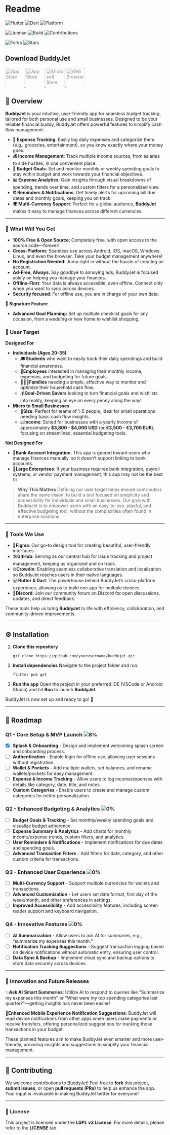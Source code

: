 # Readme

![Flutter](https://img.shields.io/badge/Flutter-3.24.1-blue?logo=flutter)
![Dart](https://img.shields.io/badge/Dart-3.5.1-blue?logo=dart)
![Platform](https://img.shields.io/badge/platform-Android%20%7C%20Web%20%7C%20(soon)%20iOS,%20Windows,%20MacOS-orange)

![License](https://img.shields.io/badge/license-GPLv3-blue)
![Build](https://img.shields.io/badge/build-passing-brightgreen)
![Contributions](https://img.shields.io/badge/contributions-welcome-brightgreen)

![Forks](https://img.shields.io/github/forks/agil3st/buddyjet)
![Stars](https://img.shields.io/github/stars/agil3st/buddyjet)

## Download BuddyJet

<div>
   <a href="#" style="pointer-events: none; opacity: 0.5;">
       <img src="https://upload.wikimedia.org/wikipedia/commons/7/78/Google_Play_Store_badge_EN.svg" alt="App Store" height="60">
   </a>
   <a href="#" style="pointer-events: none; opacity: 0.5;">
       <img src="https://upload.wikimedia.org/wikipedia/commons/3/3c/Download_on_the_App_Store_Badge.svg" alt="App Store" height="60">
   </a>
   <a href="#" style="pointer-events: none; opacity: 0.5;">
       <img src="https://upload.wikimedia.org/wikipedia/commons/f/f7/Get_it_from_Microsoft_Badge.svg" alt="Microsoft Store" height="60">
   </a>
   <a href="#" style="pointer-events: none; opacity: 0.5;">
       <img src="https://i.postimg.cc/sDDrD1kB/Open-On-Web-Browser.png" alt="Web Browser" height="60">
   </a>
</div>

## 📝 Overview

**BuddyJet** is your intuitive, user-friendly app for seamless budget tracking, tailored for both personal use and small businesses. Designed to be your reliable financial buddy, BuddyJet offers powerful features to simplify cash flow management:

* **💸 Expense Tracking**: Easily log daily expenses and categorize them (e.g., groceries, entertainment), so you know exactly where your money goes.
* **💰 Income Management**: Track multiple income sources, from salaries to side hustles, in one convenient place.
* **🎯 Budget Goals**: Set and monitor monthly or weekly spending goals to stay within budget and work towards your financial objectives.
* **📊 Expense Analytics**: Gain insights through visual breakdowns of spending, trends over time, and custom filters for a personalized view.
* **⏰ Reminders & Notifications**: Get timely alerts for upcoming bill due dates and monthly goals, keeping you on track.
* **🌍 Multi-Currency Support**: Perfect for a global audience, **BuddyJet** makes it easy to manage finances across different currencies.

***

### 🌟 What Will You Get

* **100% Free & Open Source**: Completely free, with open access to the source code—forever!
* **Cross-Platform**: Seamless use across Android, iOS, macOS, Windows, Linux, and even the browser. Take your budget management anywhere!
* **No Registration Needed**: Jump right in without the hassle of creating an account.
* **Ad-Free, Always**: Say goodbye to annoying ads; BuddyJet is focused solely on helping you manage your finances.
* **Offline-First**: Your data is always accessible, even offline. Connect only when you want to sync across devices.
* **Security focused**: For offline use, you are in charge of your own data.

**🎉 Signature Feature**

* **Advanced Goal Planning:** Set up multiple checklist goals for any occasion, from a wedding or new home to wishlist shopping.

### 🎯 User Target

**Designed For**

* **Individuals (Ages 20-35)**
   * 🎓**Students** who want to easily track their daily spendings and build financial awareness.
   * 💼**Employees** interested in managing their monthly income, expenses, and budgeting for future goals.
   * 👨‍👩‍👧**Families** needing a simple, effective way to monitor and optimize their household cash flow.
   * 💰**Goal-Driven Savers** looking to turn financial goals and wishlists into reality, keeping an eye on every penny along the way!
* **Micro to Small Businesses**
   * 👥**Size**: Perfect for teams of 1-5 people, ideal for small operations needing basic cash flow insights.
   * 💵**Income**: Suited for businesses with a yearly income of approximately **$3,800 - $4,000 USD** (or **€3,500 - €3,700 EUR**), focusing on streamlined, essential budgeting tools.

**Not Designed For**

* 🔗**Bank Account Integration**: This app is geared toward users who manage finances manually, so it doesn’t support linking to bank accounts.
* 🏢**Large Enterprises**: If your business requires bank integration, payroll systems, or vendor payment management, this app may not be the best fit.

> **Why This Matters**
> Defining our user target helps ensure contributors share the same vision: to build a tool focused on simplicity and accessibility for individuals and small businesses. Our goal with BuddyJet is to empower users with an easy-to-use, playful, and effective budgeting tool, without the complexities often found in enterprise solutions.

***

### 🔧 Tools We Use

* 🎨**Figma**: Our go-to design tool for creating beautiful, user-friendly interfaces.
* 🛠️**GitHub**: Serving as our central hub for issue tracking and project management, keeping us organized and on track.
* 🌐**Crowdin**: Enabling seamless collaborative translation and localization so BuddyJet reaches users in their native languages.
* 💻**Flutter & Dart**: The powerhouse behind BuddyJet’s cross-platform experience, allowing us to build one app for multiple devices.
* 💬**Discord**: Join our community forum on Discord for open discussions, updates, and direct feedback.

These tools help us bring **BuddyJet** to life with efficiency, collaboration, and community-driven improvements.

***

## ⚙️ Installation

1. **Clone this repository**
   ```
   git clone https://github.com/yourusername/buddyjet.git
   ```
2. **Install dependencies**
   Navigate to the project folder and run:
   ```
   flutter pub get
   ```
3. **Run the app**
   Open the project in your preferred IDE (VSCode or Android Studio) and hit **Run** to launch **BuddyJet**.

BuddyJet is now set up and ready to go! 🎉

***

## 📆 Roadmap

### Q1 - Core Setup & MVP Launch ![8%](https://progress-bar.xyz/8/?width=40)
- [x] **Splash & Onboarding** - Design and implement welcoming splash screen and onboarding process.
- [ ] **Authentication** - Enable login for offline use, allowing user sessions without registration.
- [ ] **Wallet & Pockets** - Add multiple wallets, set balances, and rename wallets/pockets for easy management.
- [ ] **Expense & Income Tracking** - Allow users to log income/expenses with details like category, date, title, and notes.
- [ ] **Custom Categories** - Enable users to create and manage custom categories for better personalization.

### Q2 - Enhanced Budgeting & Analytics ![0%](https://progress-bar.xyz/0/?width=40)
- [ ] **Budget Goals & Tracking** - Set monthly/weekly spending goals and visualize budget adherence.
- [ ] **Expense Summary & Analytics** - Add charts for monthly income/expense trends, custom filters, and analytics.
- [ ] **User Reminders & Notifications** - Implement notifications for due dates and spending goals.
- [ ] **Advanced Transaction Filters** - Add filters for date, category, and other custom criteria for transactions.

### Q3 - Enhanced User Experience ![0%](https://progress-bar.xyz/0/?width=40)
- [ ] **Multi-Currency Support** - Support multiple currencies for wallets and transactions.
- [ ] **Advanced Customization** - Let users set date format, first day of the week/month, and other preferences in settings.
- [ ] **Improved Accessibility** - Add accessibility features, including screen reader support and keyboard navigation.

### Q4 - Innovative Features ![0%](https://progress-bar.xyz/0/?width=40)
- [ ] **AI Summarization** - Allow users to ask AI for summaries, e.g., “summarize my expenses this month.”
- [ ] **Notification Tracking Suggestions** - Suggest transaction logging based on device notifications without automatic entry, ensuring user control.
- [ ] **Data Sync & Backup** - Implement cloud sync and backup options to store data securely across devices.

---

### 🚀 Innovation and Future Releases

✨**Ask AI**
**Smart Summaries**: Utilize AI to respond to queries like "Summarize my expenses this month" or "What were my top spending categories last quarter?"—getting insights has never been easier!

🔔**Enhanced Mobile Experience**
**Notification Suggestions**: BuddyJet will read device notifications from other apps when users make payments or receive transfers, offering personalized suggestions for tracking those transactions in your budget.

These planned features aim to make BuddyJet even smarter and more user-friendly, providing insights and suggestions to simplify your financial management.

***

## 🤝 Contributing

We welcome contributions to BuddyJet! Feel free to **fork** this project, **submit issues**, or open **pull requests (PRs)** to help us enhance the app. Your input is invaluable in making BuddyJet better for everyone!

***

### 📄 License

This project is licensed under the **LGPL v3 License**. For more details, please refer to the **LICENSE** tab.

